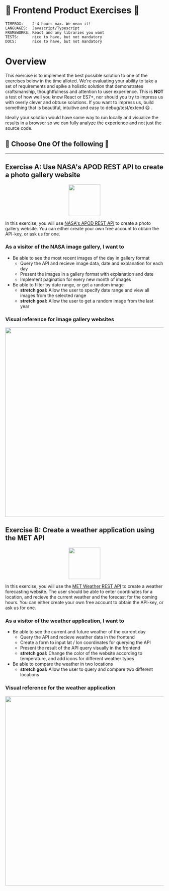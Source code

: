 # 🥷 Frontend Product Exercises 🥷

```
TIMEBOX:    2-4 hours max. We mean it!
LANGUAGES:  Javascript/Typescript
FRAMEWORKS: React and any libraries you want
TESTS:      nice to have, but not mandatory
DOCS:       nice to have, but not mandatory
```

# Overview

This exercise is to implement the best possible solution to one of the exercises below in the time alloted. We're evaluating your ability to take a set of requirements and spike a holistic solution that demonstrates craftsmanship, thoughtfulness and attention to user experience. This is **NOT** a test of how well you know React or ES7+, nor should you try to impress us with overly clever and obtuse solutions. If you want to impress us, build something that is beautiful, intuitive and easy to debug/test/extend :smiley: .

Ideally your solution would have some way to run locally and visualize the results in a browser so we can fully analyze the experience and not just the source code.

## 🤠 Choose **One** Of the following 🤠 

--------------

## Exercise A: Use NASA's APOD REST API to create a photo gallery website

<p align="center">
  <img height="100" src="https://upload.wikimedia.org/wikipedia/commons/thumb/e/e5/NASA_logo.svg/2449px-NASA_logo.svg.png">
</p>

In this exercise, you will use [NASA's APOD REST API](https://api.nasa.gov/) to create a photo gallery website. You can either create your own free account to obtain the API-key, or ask us for one. 



### As a visitor of the NASA image gallery, I want to 
* Be able to see the most recent images of the day in gallery format
  * Query the API and recieve image data, date and explanation for each day
  * Present the images in a gallery format with explanation and date
  * Implement pagination for every new month of images
* Be able to filter by date range, or get a random image
  * **stretch goal:** Allow the user to specify date range and view all images from the selected range
  * **stretch goal:** Allow the user to get a random image from the last year

### Visual reference for image gallery websites
<p align="center">
  <img height="600" src="https://uicookies.com/wp-content/uploads/2019/07/photo-gallery-website-templates-featured-image.jpg">
</p>

## Exercise B: Create a weather application using the MET API

<p align="center">
  <img height="100" src="https://info.nrk.no/wp-content/uploads/2019/09/YR_blaa_rgb.png">
</p>

In this exercise, you will use the [MET Weather REST API](https://api.met.no/) to create a weather forecasting website. The user should be able to enter coordinates for a location, and recieve the current weather and the forecast for the coming hours. You can either create your own free account to obtain the API-key, or ask us for one. 

### As a visitor of the weather application, I want to 
* Be able to see the current and future weather of the current day
  * Query the API and recieve weather data in the frontend
  * Create a form to input lat / lon coordinates for querying the API
  * Present the result of the API query visually in the frontend
  * **stretch goal:** Change the color of the website according to temperature, and add icons for different weather types
* Be able to compare the weather in two locations
  * **stretch goal:** Allow the user to query and compare two different locations

### Visual reference for the weather application
<p align="center">
  <img height="600" src="https://miro.medium.com/max/1015/1*q5KRHj8fOUW51y2sqFKW1w.png">
</p>
